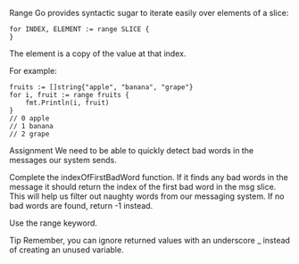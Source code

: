 Range
Go provides syntactic sugar to iterate easily over elements of a slice:

```
for INDEX, ELEMENT := range SLICE {
}
```

The element is a copy of the value at that index.

For example:

```
fruits := []string{"apple", "banana", "grape"}
for i, fruit := range fruits {
    fmt.Println(i, fruit)
}
// 0 apple
// 1 banana
// 2 grape
```

Assignment
We need to be able to quickly detect bad words in the messages our system sends.

Complete the indexOfFirstBadWord function. If it finds any bad words in the message it should return the index of the first bad word in the msg slice. This will help us filter out naughty words from our messaging system. If no bad words are found, return -1 instead.

Use the range keyword.

Tip
Remember, you can ignore returned values with an underscore _ instead of creating an unused variable.





